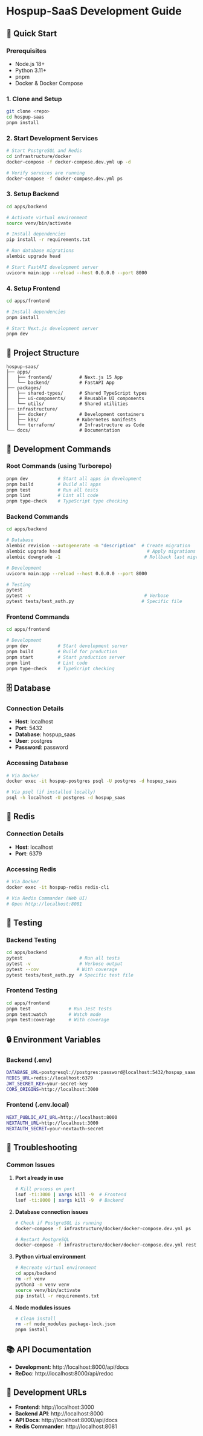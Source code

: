 # Hospup-SaaS Development Guide

## 🚀 Quick Start

### Prerequisites
- Node.js 18+
- Python 3.11+
- pnpm
- Docker & Docker Compose

### 1. Clone and Setup
```bash
git clone <repo>
cd hospup-saas
pnpm install
```

### 2. Start Development Services
```bash
# Start PostgreSQL and Redis
cd infrastructure/docker
docker-compose -f docker-compose.dev.yml up -d

# Verify services are running
docker-compose -f docker-compose.dev.yml ps
```

### 3. Setup Backend
```bash
cd apps/backend

# Activate virtual environment
source venv/bin/activate

# Install dependencies
pip install -r requirements.txt

# Run database migrations
alembic upgrade head

# Start FastAPI development server
uvicorn main:app --reload --host 0.0.0.0 --port 8000
```

### 4. Setup Frontend
```bash
cd apps/frontend

# Install dependencies
pnpm install

# Start Next.js development server
pnpm dev
```

## 📁 Project Structure

```
hospup-saas/
├── apps/
│   ├── frontend/          # Next.js 15 App
│   └── backend/           # FastAPI App
├── packages/
│   ├── shared-types/      # Shared TypeScript types
│   ├── ui-components/     # Reusable UI components
│   └── utils/             # Shared utilities
├── infrastructure/
│   ├── docker/            # Development containers
│   ├── k8s/              # Kubernetes manifests
│   └── terraform/         # Infrastructure as Code
└── docs/                  # Documentation
```

## 🔧 Development Commands

### Root Commands (using Turborepo)
```bash
pnpm dev           # Start all apps in development
pnpm build         # Build all apps
pnpm test          # Run all tests
pnpm lint          # Lint all code
pnpm type-check    # TypeScript type checking
```

### Backend Commands
```bash
cd apps/backend

# Database
alembic revision --autogenerate -m "description"  # Create migration
alembic upgrade head                                # Apply migrations
alembic downgrade -1                               # Rollback last migration

# Development
uvicorn main:app --reload --host 0.0.0.0 --port 8000

# Testing
pytest
pytest -v                                          # Verbose
pytest tests/test_auth.py                         # Specific file
```

### Frontend Commands
```bash
cd apps/frontend

# Development
pnpm dev           # Start development server
pnpm build         # Build for production
pnpm start         # Start production server
pnpm lint          # Lint code
pnpm type-check    # TypeScript checking
```

## 🗄️ Database

### Connection Details
- **Host**: localhost
- **Port**: 5432
- **Database**: hospup_saas
- **User**: postgres
- **Password**: password

### Accessing Database
```bash
# Via Docker
docker exec -it hospup-postgres psql -U postgres -d hospup_saas

# Via psql (if installed locally)
psql -h localhost -U postgres -d hospup_saas
```

## 🔴 Redis

### Connection Details
- **Host**: localhost
- **Port**: 6379

### Accessing Redis
```bash
# Via Docker
docker exec -it hospup-redis redis-cli

# Via Redis Commander (Web UI)
# Open http://localhost:8081
```

## 🧪 Testing

### Backend Testing
```bash
cd apps/backend
pytest                     # Run all tests
pytest -v                  # Verbose output
pytest --cov              # With coverage
pytest tests/test_auth.py  # Specific test file
```

### Frontend Testing
```bash
cd apps/frontend
pnpm test              # Run Jest tests
pnpm test:watch        # Watch mode
pnpm test:coverage     # With coverage
```

## 🔒 Environment Variables

### Backend (.env)
```bash
DATABASE_URL=postgresql://postgres:password@localhost:5432/hospup_saas
REDIS_URL=redis://localhost:6379
JWT_SECRET_KEY=your-secret-key
CORS_ORIGINS=http://localhost:3000
```

### Frontend (.env.local)
```bash
NEXT_PUBLIC_API_URL=http://localhost:8000
NEXTAUTH_URL=http://localhost:3000
NEXTAUTH_SECRET=your-nextauth-secret
```

## 🚨 Troubleshooting

### Common Issues

1. **Port already in use**
   ```bash
   # Kill process on port
   lsof -ti:3000 | xargs kill -9  # Frontend
   lsof -ti:8000 | xargs kill -9  # Backend
   ```

2. **Database connection issues**
   ```bash
   # Check if PostgreSQL is running
   docker-compose -f infrastructure/docker/docker-compose.dev.yml ps
   
   # Restart PostgreSQL
   docker-compose -f infrastructure/docker/docker-compose.dev.yml restart postgres
   ```

3. **Python virtual environment**
   ```bash
   # Recreate virtual environment
   cd apps/backend
   rm -rf venv
   python3 -m venv venv
   source venv/bin/activate
   pip install -r requirements.txt
   ```

4. **Node modules issues**
   ```bash
   # Clean install
   rm -rf node_modules package-lock.json
   pnpm install
   ```

## 📚 API Documentation

- **Development**: http://localhost:8000/api/docs
- **ReDoc**: http://localhost:8000/api/redoc

## 🔗 Development URLs

- **Frontend**: http://localhost:3000
- **Backend API**: http://localhost:8000
- **API Docs**: http://localhost:8000/api/docs
- **Redis Commander**: http://localhost:8081